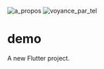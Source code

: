 ![a_propos](https://user-images.githubusercontent.com/59664887/213326909-631b63a4-5d89-4de4-a98b-caf3edd70845.png)
![voyance_par_tel](https://user-images.githubusercontent.com/59664887/213327255-fc38648b-f6f4-4762-ba0c-e69840cfb9c5.png)

# demo

A new Flutter project.

